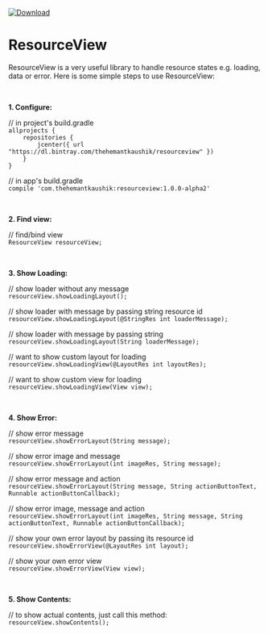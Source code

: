 [ ![Download](https://api.bintray.com/packages/thehemantkaushik/resourceview/com.thehemantkaushik%3Aresourceview/images/download.svg) ](https://bintray.com/thehemantkaushik/resourceview/com.thehemantkaushik%3Aresourceview/_latestVersion)

# ResourceView
ResourceView is a very useful library to handle resource states
e.g. loading, data or error. Here is some simple steps to use ResourceView:

<br/>

**1. Configure:**

// in project's build.gradle<br/>
`allprojects {`<br/>
`    repositories {`<br/>
`        jcenter({ url  "https://dl.bintray.com/thehemantkaushik/resourceview" })`<br/>
`    }`<br/>
`}`

// in app's build.gradle<br/>
`compile 'com.thehemantkaushik:resourceview:1.0.0-alpha2'`

<br/>

**2. Find view:**

// find/bind view<br/>
`ResourceView resourceView;` 

<br/>

**3. Show Loading:**

// show loader without any message <br/>
`resourceView.showLoadingLayout();`

// show loader with message by passing string resource id<br/>
`resourceView.showLoadingLayout(@StringRes int loaderMessage);`

// show loader with message by passing string<br/>
`resourceView.showLoadingLayout(String loaderMessage);`

// want to show custom layout for loading<br/>
`resourceView.showLoadingView(@LayoutRes int layoutRes);`

// want to show custom view for loading<br/>
`resourceView.showLoadingView(View view);`

<br/>

**4. Show Error:**

// show error message<br/>
`resourceView.showErrorLayout(String message);`

// show error image and message<br/>
`resourceView.showErrorLayout(int imageRes, String message);`

// show error message and action<br/>
`resourceView.showErrorLayout(String message, String actionButtonText, Runnable actionButtonCallback);`

// show error image, message and action<br/>
`resourceView.showErrorLayout(int imageRes, String message, String actionButtonText, Runnable actionButtonCallback);`

// show your own error layout by passing its resource id<br/>
`resourceView.showErrorView(@LayoutRes int layout);`

// show your own error view<br/>
`resourceView.showErrorView(View view);`

<br/>

**5. Show Contents:**

// to show actual contents, just call this method:<br/>
`resourceView.showContents();`
